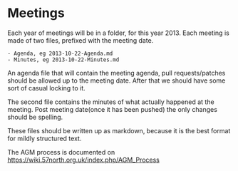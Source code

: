 Meetings
========

Each year of meetings will be in a folder, for this year 2013. Each
meeting is made of two files, prefixed with the meeting date. 

	- Agenda, eg 2013-10-22-Agenda.md
	- Minutes, eg 2013-10-22-Minutes.md

An agenda file that will contain the meeting agenda, pull requests/patches 
should be
allowed up to the meeting date. After that we should have some sort of 
casual locking to it.

The second file contains the minutes of what actually happened at the
meeting. Post meeting date(once it has been pushed) the only changes should
be spelling.

These files should be written up as markdown, because it is the best format
for mildly structured text.

The AGM process is documented on https://wiki.57north.org.uk/index.php/AGM_Process
